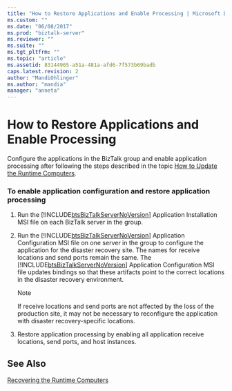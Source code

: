 ```yaml
---
title: "How to Restore Applications and Enable Processing | Microsoft Docs"
ms.custom: ""
ms.date: "06/08/2017"
ms.prod: "biztalk-server"
ms.reviewer: ""
ms.suite: ""
ms.tgt_pltfrm: ""
ms.topic: "article"
ms.assetid: 83144965-a51a-481a-afd6-7f573b69badb
caps.latest.revision: 2
author: "MandiOhlinger"
ms.author: "mandia"
manager: "anneta"
---
```

# How to Restore Applications and Enable Processing
Configure the applications in the BizTalk group and enable application processing after following the steps described in the topic [How to Update the Runtime Computers](../technical-guides/how-to-update-the-runtime-computers.md).  
  
### To enable application configuration and restore application processing  
  
1. Run the [!INCLUDE[btsBizTalkServerNoVersion](../includes/btsbiztalkservernoversion-md.md)] Application Installation MSI file on each BizTalk server in the group.  
  
2. Run the [!INCLUDE[btsBizTalkServerNoVersion](../includes/btsbiztalkservernoversion-md.md)] Application Configuration MSI file on one server in the group to configure the application for the disaster recovery site. The names for receive locations and send ports remain the same. The [!INCLUDE[btsBizTalkServerNoVersion](../includes/btsbiztalkservernoversion-md.md)] Application Configuration MSI file updates bindings so that these artifacts point to the correct locations in the disaster recovery environment.  
  
   > [!NOTE]  
   >  If receive locations and send ports are not affected by the loss of the production site, it may not be necessary to reconfigure the application with disaster recovery-specific locations.  
  
3. Restore application processing by enabling all application receive locations, send ports, and host instances.  
  
## See Also  
 [Recovering the Runtime Computers](../technical-guides/recovering-the-runtime-computers.md)